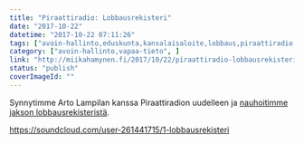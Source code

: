 ```yaml
---
title: "Piraattiradio: Lobbausrekisteri"
date: "2017-10-22"
datetime: "2017-10-22 07:11:26"
tags: ["avoin-hallinto,eduskunta,kansalaisaloite,lobbaus,piraattiradio,vapaa-tieto", ]
category: ["avoin-hallinto,vapaa-tieto", ]
link: "http://miikahamynen.fi/2017/10/22/piraattiradio-lobbausrekisteri/"
status: "publish"
coverImageId: ""
---
```


Synnytimme Arto Lampilan kanssa Piraattiradion uudelleen ja [nauhoitimme jakson lobbausrekisteristä](https://soundcloud.com/user-261441715/1-lobbausrekisteri).

https://soundcloud.com/user-261441715/1-lobbausrekisteri
